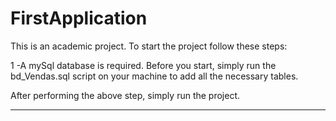 # FirstApplication
This is an academic project. To start the project follow these steps:

1 -A mySql database is required. Before you start, simply run the bd_Vendas.sql script on your machine to add all the necessary tables.

After performing the above step, simply run the project.

-----------------------------------------------------------
